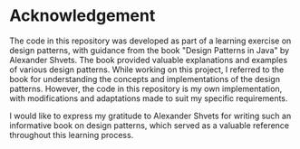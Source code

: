 # Acknowledgement

The code in this repository was developed as part of a learning exercise on design patterns, with guidance from the book "Design Patterns in Java" by Alexander Shvets. The book provided valuable explanations and examples of various design patterns.
While working on this project, I referred to the book for understanding the concepts and implementations of the design patterns. However, the code in this repository is my own implementation, with modifications and adaptations made to suit my specific requirements.

I would like to express my gratitude to Alexander Shvets for writing such an informative book on design patterns, which served as a valuable reference throughout this learning process.
